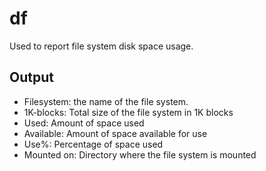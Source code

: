 # df

Used to report file system disk space usage.

## Output

- Filesystem: the name of the file system.
- 1K-blocks: Total size of the file system in 1K blocks
- Used: Amount of space used
- Available: Amount of space available for use
- Use%: Percentage of space used
- Mounted on: Directory where the file system is mounted

